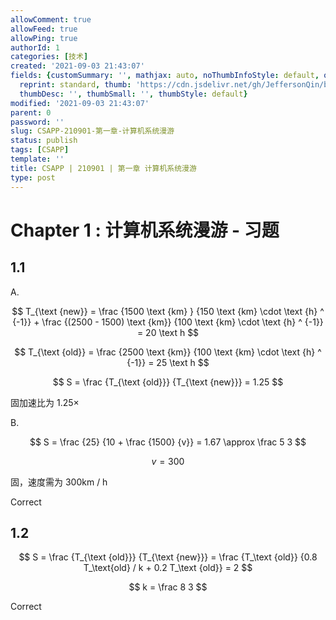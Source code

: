 ```yaml
---
allowComment: true
allowFeed: true
allowPing: true
authorId: 1
categories: [技术]
created: '2021-09-03 21:43:07'
fields: {customSummary: '', mathjax: auto, noThumbInfoStyle: default, outdatedNotice: 'no',
  reprint: standard, thumb: 'https://cdn.jsdelivr.net/gh/JeffersonQin/blog-asset@latest/usr/picgo/20210903214801.png',
  thumbDesc: '', thumbSmall: '', thumbStyle: default}
modified: '2021-09-03 21:43:07'
parent: 0
password: ''
slug: CSAPP-210901-第一章-计算机系统漫游
status: publish
tags: [CSAPP]
template: ''
title: CSAPP | 210901 | 第一章 计算机系统漫游
type: post
---
```

# Chapter 1 : 计算机系统漫游 - 习题

## 1.1

A.

$$
	T_{\text {new}} = \frac {1500 \text {km} } {150 \text {km} \cdot \text {h} ^ {-1}} + \frac {(2500 - 1500) \text {km}} {100 \text {km} \cdot \text {h} ^ {-1}} = 20 \text h
$$

$$
	T_{\text {old}} = \frac {2500 \text {km}} {100 \text {km} \cdot \text {h} ^ {-1}} = 25 \text h
$$

$$
	S = \frac {T_{\text {old}}} {T_{\text {new}}} = 1.25
$$

固加速比为 $1.25 \times$

B.

$$
	S = \frac {25} {10 + \frac {1500} {v}} = 1.67 \approx \frac 5 3
$$

$$
	v = 300
$$

固，速度需为 $300 \text {km / h}$

<div class="tip tip-handsome inlineBlock success">
Correct
</div>

## 1.2

$$
	S = \frac {T_{\text {old}}} {T_{\text {new}}} = \frac {T_\text {old}} {0.8 T_\text{old} / k + 0.2 T_\text {old}} = 2
$$

$$
	k = \frac 8 3
$$

<div class="tip tip-handsome inlineBlock success">
Correct
</div>

